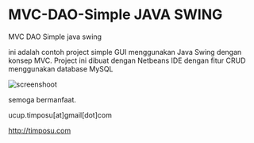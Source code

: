 MVC-DAO-Simple JAVA SWING
=========================

MVC DAO Simple java swing

ini adalah contoh project simple GUI menggunakan Java Swing dengan konsep MVC.
Project ini dibuat dengan Netbeans IDE dengan fitur CRUD menggunakan
database MySQL


![screenshoot](https://raw.githubusercontent.com/ucuptimposu/MVC-DAO-Simple-Java-Swing/master/screenshoot/1.png) 

semoga bermanfaat.

ucup.timposu[at]gmail[dot]com


http://timposu.com
